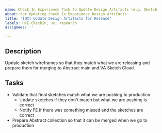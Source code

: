 ```yaml
---
name: Check In Experience Task to Update Design Artifacts (e.g. Sketch files)
about: For Updating Check In Experience Design Artifacts
title: "[UX] Update Design Artifacts for Release"
labels: HCE-Checkin, ux, research
assignees: ''

---
```


## Description
Update sketch wireframes so that they match what we are releasing and prepare them for merging to Abstract main and VA Sketch Cloud.

## Tasks
- Validate that final sketches match what we are pushing to production
     - Update sketches if they don't match but what we are pushing is correct
     - Notify FE if there was something missed and the sketches are correct
- Prepare Abstract collection so that it can be merged when we go to production
